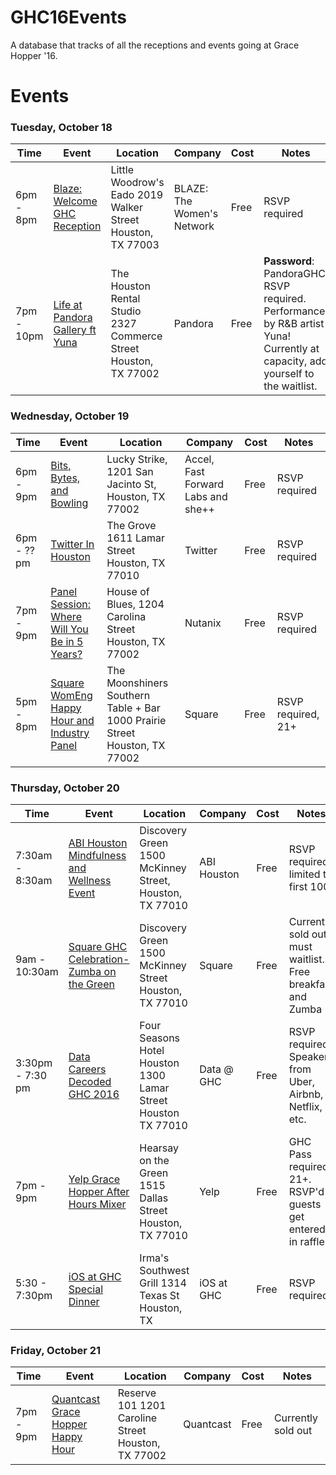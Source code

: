 # GHC16Events
A database that tracks of all the receptions and events going at Grace Hopper '16.

# Events

### Tuesday, October 18
| Time              | Event         | Location | Company  | Cost | Notes |
| ----------------- |-------------  | ---------| ---------| -----| -----|
| 6pm - 8pm | [Blaze: Welcome GHC Reception](https://www.eventbrite.com/e/welcome-ghc-reception-tickets-27400053297?utm-medium=discovery&utm-campaign=social&utm-content=attendeeshare&aff=esfb&utm-source=fb&utm-term=listing) | Little Woodrow's Eado 2019 Walker Street Houston, TX 77003 | BLAZE: The Women's Network | Free | RSVP required
| 7pm - 10pm | [Life at Pandora Gallery ft Yuna](https://lifeatpandoragallery.splashthat.com/?gz=5ca4c04d8dcf77c5e9ebe4ce6c173d30&pp=1) | The Houston Rental Studio 2327 Commerce Street Houston, TX 77002 | Pandora | Free | **Password**: PandoraGHC. RSVP required. Performance by R&B artist Yuna! Currently at capacity, add yourself to the waitlist.


### Wednesday, October 19
| Time              | Event         | Location | Company  | Cost | Notes |
| ----------------- |-------------  | ---------| ---------| -----| -----|
| 6pm - 9pm | [Bits, Bytes, and Bowling](https://www.eventbrite.com/e/bits-bytes-bowling-tickets-27948304130) | Lucky Strike, 1201 San Jacinto St, Houston, TX 77002 | Accel, Fast Forward Labs and she++ | Free | RSVP required
| 6pm - ??pm | [Twitter In Houston](https://twitterinhouston.splashthat.com/) | The Grove 1611 Lamar Street Houston, TX 77010 | Twitter | Free | RSVP required
| 7pm - 9pm | [Panel Session: Where Will You Be in 5 Years?](https://www.eventbrite.com/e/panel-session-where-will-you-be-in-5-years-tickets-27957517688) | House of Blues, 1204 Carolina Street Houston, TX 77002 | Nutanix | Free | RSVP required
| 5pm - 8pm | [Square WomEng Happy Hour and Industry Panel](https://www.eventbrite.com/e/square-womeng-happy-hour-and-industry-panel-tickets-27862137403) | The Moonshiners Southern Table + Bar 1000 Prairie Street Houston, TX 77002 | Square | Free | RSVP required, 21+

### Thursday, October 20
| Time              | Event         | Location | Company  | Cost | Notes |
| ----------------- |-------------  | ---------| ---------| -----| -----|
| 7:30am - 8:30am | [ABI Houston Mindfulness and Wellness Event](https://www.eventbrite.com/e/abihouston-presents-mindfulness-wellness-event-tickets-28466404783?utm_campaign=201308&ref=esfb&utm_source=Facebookenivtefor001) | Discovery Green 1500 McKinney Street, Houston, TX 77010 | ABI Houston | Free | RSVP required, limited to first 100
| 9am - 10:30am | [Square GHC Celebration- Zumba on the Green](https://www.eventbrite.com/e/square-ghc-celebration-zumba-on-the-green-tickets-27861723164#tickets) | Discovery Green 1500 McKinney Street Houston, TX 77010 | Square | Free | Currently sold out, must waitlist. Free breakfast and Zumba
| 3:30pm - 7:30 pm | [Data Careers Decoded GHC 2016](https://dataghc.splashthat.com/) | Four Seasons Hotel Houston 1300 Lamar Street Houston TX 77010 | Data @ GHC | Free | RSVP required. Speakers from Uber, Airbnb, Netflix, etc.
| 7pm - 9pm | [Yelp Grace Hopper After Hours Mixer](https://www.eventbrite.com/e/yelp-grace-hopper-after-hours-2016-mixer-tickets-27742725238) | Hearsay on the Green 1515 Dallas Street Houston, TX 77010 | Yelp | Free | GHC Pass required, 21+. RSVP'd guests get entered in raffle.
| 5:30 - 7:30pm | [iOS at GHC Special Dinner](https://iosghcdinner.splashthat.com/?gz=c94affb4b8503878434dc29baa0c9fe6&pp=1) | Irma's Southwest Grill 1314 Texas St Houston, TX | iOS at GHC | Free | RSVP required


### Friday, October 21
| Time              | Event         | Location | Company  | Cost | Notes |
| ----------------- |-------------  | ---------| ---------| -----| -----|
| 7pm - 9pm | [Quantcast Grace Hopper Happy Hour](https://www.eventbrite.com/e/quantcast-grace-hopper-happy-hour-tickets-27758824391) | Reserve 101 1201 Caroline Street Houston, TX 77002 | Quantcast | Free | Currently sold out
